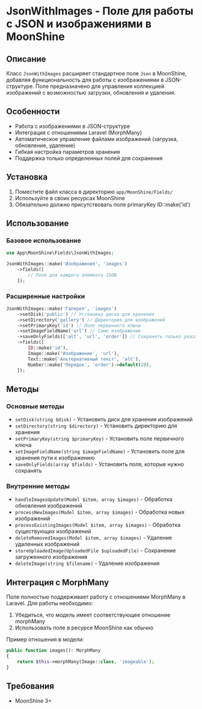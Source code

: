 # JsonWithImages - Поле для работы с JSON и изображениями в MoonShine

## Описание

Класс `JsonWithImages` расширяет стандартное поле `Json` в MoonShine, добавляя функциональность для работы с изображениями в JSON-структуре. Поле предназначено для управления коллекцией изображений с возможностью загрузки, обновления и удаления.

## Особенности

- Работа с изображениями в JSON-структуре
- Интеграция с отношениями Laravel (MorphMany)
- Автоматическое управление файлами изображений (загрузка, обновление, удаление)
- Гибкая настройка параметров хранения
- Поддержка только определенных полей для сохранения

## Установка

1. Поместите файл класса в директорию `app/MoonShine/Fields/`
2. Используйте в своих ресурсах MoonShine
3. Обязательно должно присутствовать поле primaryKey ID::make('id')

## Использование

### Базовое использование

```php
use App\MoonShine\Fields\JsonWithImages;

JsonWithImages::make('Изображения', 'images')
    ->fields([
        // Поля для каждого элемента JSON
    ]);
```

### Расширенные настройки

```php
JsonWithImages::make('Галерея', 'images')
    ->setDisk('public') // Установка диска для хранения
    ->setDirectory('gallery') // Директория для изображений
    ->setPrimaryKey('id') // Поле первичного ключа
    ->setImageFieldName('url') // Само изображение
    ->saveOnlyFields(['alt', 'url', 'order']) // Сохранять только указанные поля
    ->fields([
        ID::make('id'),
        Image::make('Изображение', 'url'),
        Text::make('Альтернативный текст', 'alt'),
        Number::make('Порядок', 'order')->default(10),
    ]);
```

## Методы

### Основные методы

- `setDisk(string $disk)` - Установить диск для хранения изображений
- `setDirectory(string $directory)` - Установить директорию для хранения
- `setPrimaryKey(string $primaryKey)` - Установить поле первичного ключа
- `setImageFieldName(string $imageFieldName)` - Установить поле для хранения пути к изображению
- `saveOnlyFields(array $fields)` - Установить поля, которые нужно сохранять

### Внутренние методы

- `handleImagesUpdate(Model $item, array $images)` - Обработка обновления изображений
- `processNewImages(Model $item, array $images)` - Обработка новых изображений
- `processExistingImages(Model $item, array $images)` - Обработка существующих изображений
- `deleteRemovedImages(Model $item, array $images)` - Удаление удаленных изображений
- `storeUploadedImage(UploadedFile $uploadedFile)` - Сохранение загруженного изображения
- `deleteImage(string $filename)` - Удаление изображения

## Интеграция с MorphMany

Поле полностью поддерживает работу с отношениями MorphMany в Laravel. Для работы необходимо:

1. Убедиться, что модель имеет соответствующее отношение morphMany
2. Использовать поле в ресурсе MoonShine как обычно

Пример отношения в модели:

```php
public function images(): MorphMany
{
    return $this->morphMany(Image::class, 'imageable');
}
```

## Требования

- MoonShine 3+
